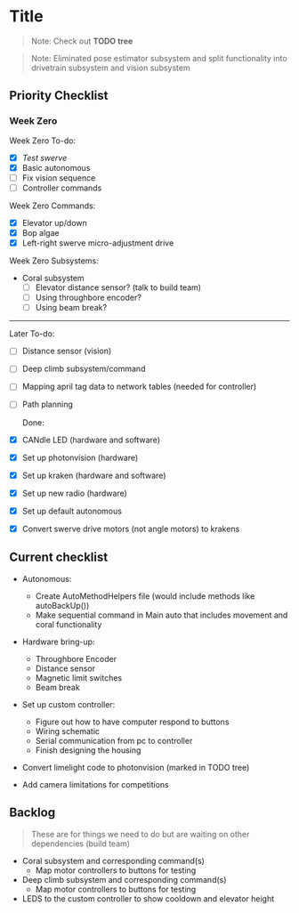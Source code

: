 # Title

> Note: Check out **TODO tree**

> Note: Eliminated pose estimator subsystem and split functionality into drivetrain subsystem and vision subsystem

## Priority Checklist

### Week Zero

Week Zero To-do:
- [x] *Test swerve*
- [x] Basic autonomous
- [ ] Fix vision sequence
- [ ] Controller commands

Week Zero Commands:
- [x] Elevator up/down
- [x] Bop algae
- [x] Left-right swerve micro-adjustment drive

Week Zero Subsystems:
- Coral subsystem
  - [ ] Elevator distance sensor? (talk to build team)
  - [ ] Using throughbore encoder?
  - [ ] Using beam break?

---

  Later To-do:
- [ ] Distance sensor (vision)
- [ ] Deep climb subsystem/command
- [ ] Mapping april tag data to network tables (needed for controller)
- [ ] Path planning


  Done:
- [x] CANdle LED (hardware and software)
- [x] Set up photonvision (hardware)
- [x] Set up kraken (hardware and software)
- [x] Set up new radio (hardware)
- [x] Set up default autonomous
- [x] Convert swerve drive motors (not angle motors) to krakens


## Current checklist

- Autonomous:
  - Create AutoMethodHelpers file (would include methods like autoBackUp())
  - Make sequential command in Main auto that includes movement and coral functionality

- Hardware bring-up:
  - Throughbore Encoder
  - Distance sensor
  - Magnetic limit switches
  - Beam break

- Set up custom controller:
  - Figure out how to have computer respond to buttons
  - Wiring schematic
  - Serial communication from pc to controller
  - Finish designing the housing

- Convert limelight code to photonvision (marked in TODO tree)
- Add camera limitations for competitions

## Backlog

> These are for things we need to do but are waiting on other dependencies (build team)

- Coral subsystem and corresponding command(s)
  - Map motor controllers to buttons for testing
- Deep climb subsystem and corresponding command(s)
  - Map motor controllers to buttons for testing
- LEDS to the custom controller to show cooldown and elevator height